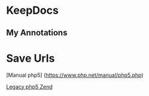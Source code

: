 # KeepDocs

## My Annotations

# Save Urls

[Manual php5] (https://www.php.net/manual/php5.php)


[Legacy php5 Zend](https://php-legacy-docs.zend.com/manual/php5/en/index)